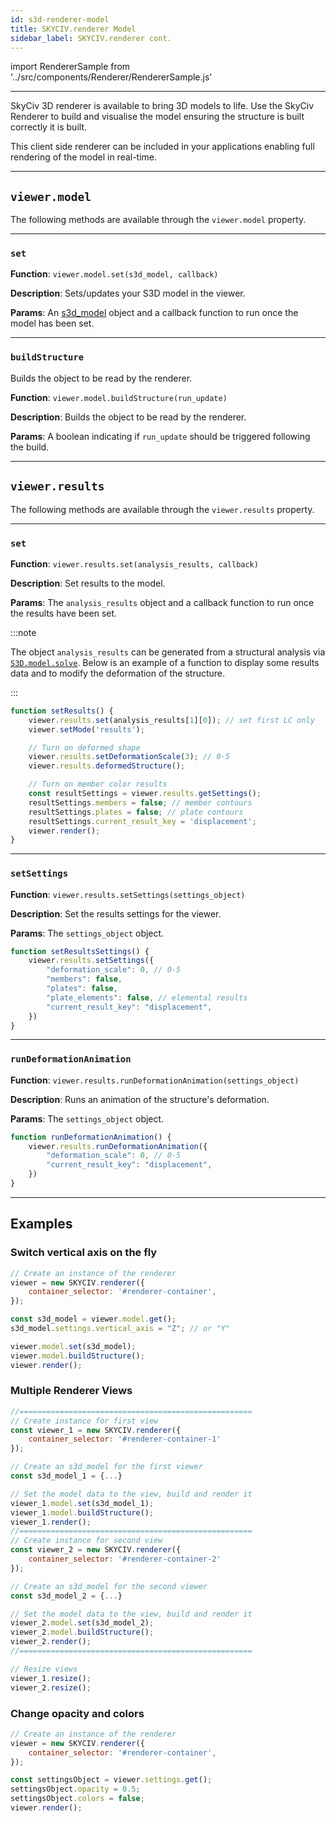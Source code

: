 ```yaml
---
id: s3d-renderer-model
title: SKYCIV.renderer Model
sidebar_label: SKYCIV.renderer cont.
---
```


import RendererSample from '../src/components/Renderer/RendererSample.js'

---

SkyCiv 3D renderer is available to bring 3D models to life. Use the SkyCiv Renderer to build and visualise the model ensuring the structure is built correctly it is built.

This client side renderer can be included in your applications enabling full rendering of the model in real-time.

<RendererSample/>

---

## `viewer.model`

The following methods are available through the `viewer.model` property.

---

### `set`

**Function**: `viewer.model.set(s3d_model, callback)`

**Description**: Sets/updates your S3D model in the viewer.

**Params**: An [s3d_model](docs-s3d-model.md) object and a callback function to run once the model has been set.

----

### `buildStructure`

Builds the object to be read by the renderer.

**Function**: `viewer.model.buildStructure(run_update)`

**Description**: Builds the object to be read by the renderer.

**Params**: A boolean indicating if `run_update` should be triggered following the build.

---

## `viewer.results`

The following methods are available through the `viewer.results` property.

---

### `set`

**Function**: `viewer.results.set(analysis_results, callback)`

**Description**: Set results to the model.

**Params**: The `analysis_results` object and a callback function to run once the results have been set.

:::note

The object `analysis_results` can be generated from a structural analysis via [`S3D.model.solve`](docs-S3D.model.md#s3dmodelsolve). Below is an example of a function to display some results data and to modify the deformation of the structure.

:::

```js title="Sample code of viewer.results.set"
function setResults() {
	viewer.results.set(analysis_results[1][0]); // set first LC only
	viewer.setMode('results');

	// Turn on deformed shape
	viewer.results.setDeformationScale(3); // 0-5
	viewer.results.deformedStructure();

	// Turn on member color results
	const resultSettings = viewer.results.getSettings();
	resultSettings.members = false; // member contours
	resultSettings.plates = false; // plate contours
	resultSettings.current_result_key = 'displacement';
	viewer.render();
}
```

----

### `setSettings`

**Function**: `viewer.results.setSettings(settings_object)`

**Description**: Set the results settings for the viewer.

**Params**: The `settings_object` object.

```js title="Sample code of viewer.results.setSettings"
function setResultsSettings() {
	viewer.results.setSettings({
		"deformation_scale": 0, // 0-5
		"members": false,
		"plates": false,
		"plate_elements": false, // elemental results
		"current_result_key": "displacement",
	})
}
```

----

### `runDeformationAnimation`

**Function**: `viewer.results.runDeformationAnimation(settings_object)`

**Description**: Runs an animation of the structure's deformation.

**Params**: The `settings_object` object.

```js title="Sample code of viewer.results.runDeformationAnimation"
function runDeformationAnimation() {
	viewer.results.runDeformationAnimation({
		"deformation_scale": 0, // 0-5
		"current_result_key": "displacement",
	})
}
```

---

## Examples

<!-- In these examples `S3D.renderer` is the new instance of where `SKYCIV.renderer()`. -->

### Switch vertical axis on the fly
```js title="Sample code to set the vertical axis"
// Create an instance of the renderer
viewer = new SKYCIV.renderer({
	container_selector: '#renderer-container',
});

const s3d_model = viewer.model.get();
s3d_model.settings.vertical_axis = "Z"; // or "Y"

viewer.model.set(s3d_model);
viewer.model.buildStructure();
viewer.render();
```

### Multiple Renderer Views
```js title="Sample code to create multiple views"
//====================================================
// Create instance for first view 
const viewer_1 = new SKYCIV.renderer({
	container_selector: '#renderer-container-1'
});

// Create an s3d_model for the first viewer
const s3d_model_1 = {...}

// Set the model data to the view, build and render it
viewer_1.model.set(s3d_model_1);
viewer_1.model.buildStructure();
viewer_1.render();
//====================================================
// Create instance for second view 
const viewer_2 = new SKYCIV.renderer({
	container_selector: '#renderer-container-2'
});

// Create an s3d_model for the second viewer
const s3d_model_2 = {...}

// Set the model data to the view, build and render it
viewer_2.model.set(s3d_model_2);
viewer_2.model.buildStructure();
viewer_2.render();
//====================================================

// Resize views
viewer_1.resize();
viewer_2.resize();
```

### Change opacity and colors
```js title="Sample code to set colors of the renderer"
// Create an instance of the renderer
viewer = new SKYCIV.renderer({
	container_selector: '#renderer-container',
});

const settingsObject = viewer.settings.get();
settingsObject.opacity = 0.5;
settingsObject.colors = false;
viewer.render();
```